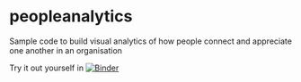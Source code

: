 # peopleanalytics
Sample code to build visual analytics of how people connect and appreciate one another in an organisation

Try it out yourself in [![Binder](https://mybinder.org/badge_logo.svg)](https://mybinder.org/v2/gh/lucasdurand/peopleanalytics/HEAD)
